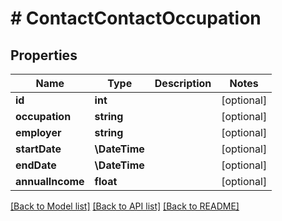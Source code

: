 # # ContactContactOccupation

## Properties

Name | Type | Description | Notes
------------ | ------------- | ------------- | -------------
**id** | **int** |  | [optional]
**occupation** | **string** |  | [optional]
**employer** | **string** |  | [optional]
**startDate** | **\DateTime** |  | [optional]
**endDate** | **\DateTime** |  | [optional]
**annualIncome** | **float** |  | [optional]

[[Back to Model list]](../../README.md#models) [[Back to API list]](../../README.md#endpoints) [[Back to README]](../../README.md)
